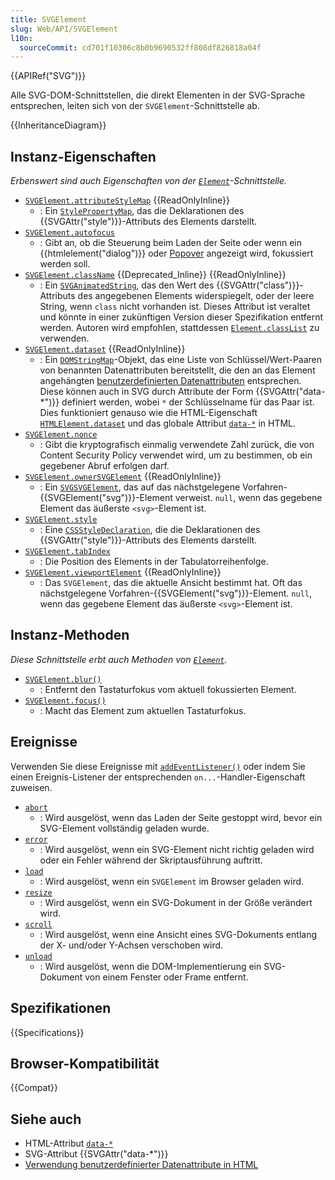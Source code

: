 ```yaml
---
title: SVGElement
slug: Web/API/SVGElement
l10n:
  sourceCommit: cd701f10306c8b0b9690532ff808df826818a04f
---
```


{{APIRef("SVG")}}

Alle SVG-DOM-Schnittstellen, die direkt Elementen in der SVG-Sprache entsprechen, leiten sich von der `SVGElement`-Schnittstelle ab.

{{InheritanceDiagram}}

## Instanz-Eigenschaften

_Erbenswert sind auch Eigenschaften von der [`Element`](/de/docs/Web/API/Element)-Schnittstelle._

- [`SVGElement.attributeStyleMap`](/de/docs/Web/API/SVGElement/attributeStyleMap) {{ReadOnlyInline}}
  - : Ein [`StylePropertyMap`](/de/docs/Web/API/StylePropertyMap), das die Deklarationen des {{SVGAttr("style")}}-Attributs des Elements darstellt.
- [`SVGElement.autofocus`](/de/docs/Web/API/SVGElement/autofocus)
  - : Gibt an, ob die Steuerung beim Laden der Seite oder wenn ein {{htmlelement("dialog")}} oder [Popover](/de/docs/Web/HTML/Reference/Global_attributes/popover) angezeigt wird, fokussiert werden soll.
- [`SVGElement.className`](/de/docs/Web/API/SVGElement/className) {{Deprecated_Inline}} {{ReadOnlyInline}}
  - : Ein [`SVGAnimatedString`](/de/docs/Web/API/SVGAnimatedString), das den Wert des {{SVGAttr("class")}}-Attributs des angegebenen Elements widerspiegelt, oder der leere String, wenn `class` nicht vorhanden ist. Dieses Attribut ist veraltet und könnte in einer zukünftigen Version dieser Spezifikation entfernt werden. Autoren wird empfohlen, stattdessen [`Element.classList`](/de/docs/Web/API/Element/classList) zu verwenden.
- [`SVGElement.dataset`](/de/docs/Web/API/SVGElement/dataset) {{ReadOnlyInline}}
  - : Ein [`DOMStringMap`](/de/docs/Web/API/DOMStringMap)-Objekt, das eine Liste von Schlüssel/Wert-Paaren von benannten Datenattributen bereitstellt, die den an das Element angehängten [benutzerdefinierten Datenattributen](/de/docs/Web/HTML/How_to/Use_data_attributes) entsprechen. Diese können auch in SVG durch Attribute der Form {{SVGAttr("data-*")}} definiert werden, wobei `*` der Schlüsselname für das Paar ist. Dies funktioniert genauso wie die HTML-Eigenschaft [`HTMLElement.dataset`](/de/docs/Web/API/HTMLElement/dataset) und das globale Attribut [`data-*`](/de/docs/Web/HTML/Reference/Global_attributes/data-*) in HTML.
- [`SVGElement.nonce`](/de/docs/Web/API/SVGElement/nonce)
  - : Gibt die kryptografisch einmalig verwendete Zahl zurück, die von Content Security Policy verwendet wird, um zu bestimmen, ob ein gegebener Abruf erfolgen darf.
- [`SVGElement.ownerSVGElement`](/de/docs/Web/API/SVGElement/ownerSVGElement) {{ReadOnlyInline}}
  - : Ein [`SVGSVGElement`](/de/docs/Web/API/SVGSVGElement), das auf das nächstgelegene Vorfahren-{{SVGElement("svg")}}-Element verweist. `null`, wenn das gegebene Element das äußerste `<svg>`-Element ist.
- [`SVGElement.style`](/de/docs/Web/API/SVGElement/style)
  - : Eine [`CSSStyleDeclaration`](/de/docs/Web/API/CSSStyleDeclaration), die die Deklarationen des {{SVGAttr("style")}}-Attributs des Elements darstellt.
- [`SVGElement.tabIndex`](/de/docs/Web/API/SVGElement/tabIndex)
  - : Die Position des Elements in der Tabulatorreihenfolge.
- [`SVGElement.viewportElement`](/de/docs/Web/API/SVGElement/viewportElement) {{ReadOnlyInline}}
  - : Das `SVGElement`, das die aktuelle Ansicht bestimmt hat. Oft das nächstgelegene Vorfahren-{{SVGElement("svg")}}-Element. `null`, wenn das gegebene Element das äußerste `<svg>`-Element ist.

## Instanz-Methoden

_Diese Schnittstelle erbt auch Methoden von [`Element`](/de/docs/Web/API/Element)._

- [`SVGElement.blur()`](/de/docs/Web/API/SVGElement/blur)
  - : Entfernt den Tastaturfokus vom aktuell fokussierten Element.
- [`SVGElement.focus()`](/de/docs/Web/API/SVGElement/focus)
  - : Macht das Element zum aktuellen Tastaturfokus.

## Ereignisse

Verwenden Sie diese Ereignisse mit [`addEventListener()`](/de/docs/Web/API/EventTarget/addEventListener) oder indem Sie einen Ereignis-Listener der entsprechenden `on...`-Handler-Eigenschaft zuweisen.

- [`abort`](/de/docs/Web/API/SVGElement/abort_event)
  - : Wird ausgelöst, wenn das Laden der Seite gestoppt wird, bevor ein SVG-Element vollständig geladen wurde.
- [`error`](/de/docs/Web/API/SVGElement/error_event)
  - : Wird ausgelöst, wenn ein SVG-Element nicht richtig geladen wird oder ein Fehler während der Skriptausführung auftritt.
- [`load`](/de/docs/Web/API/SVGElement/load_event)
  - : Wird ausgelöst, wenn ein `SVGElement` im Browser geladen wird.
- [`resize`](/de/docs/Web/API/SVGElement/resize_event)
  - : Wird ausgelöst, wenn ein SVG-Dokument in der Größe verändert wird.
- [`scroll`](/de/docs/Web/API/SVGElement/scroll_event)
  - : Wird ausgelöst, wenn eine Ansicht eines SVG-Dokuments entlang der X- und/oder Y-Achsen verschoben wird.
- [`unload`](/de/docs/Web/API/SVGElement/unload_event)
  - : Wird ausgelöst, wenn die DOM-Implementierung ein SVG-Dokument von einem Fenster oder Frame entfernt.

## Spezifikationen

{{Specifications}}

## Browser-Kompatibilität

{{Compat}}

## Siehe auch

- HTML-Attribut [`data-*`](/de/docs/Web/HTML/Reference/Global_attributes/data-*)
- SVG-Attribut {{SVGAttr("data-*")}}
- [Verwendung benutzerdefinierter Datenattribute in HTML](/de/docs/Web/HTML/How_to/Use_data_attributes)
